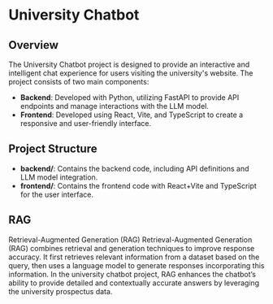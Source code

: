 # University Chatbot

## Overview


The University Chatbot project is designed to provide an interactive and intelligent chat experience for users visiting the university's website. The project consists of two main components:
- **Backend**: Developed with Python, utilizing FastAPI to provide API endpoints and manage interactions with the LLM model.
- **Frontend**: Developed using React, Vite, and TypeScript to create a responsive and user-friendly interface.

## Project Structure

- **backend/**: Contains the backend code, including API definitions and LLM model integration.
- **frontend/**: Contains the frontend code with React+Vite and TypeScript for the user interface.

## RAG
Retrieval-Augmented Generation (RAG)
Retrieval-Augmented Generation (RAG) combines retrieval and generation techniques to improve response accuracy.
It first retrieves relevant information from a dataset based on the query, then uses a language model to generate responses incorporating this information. In the university chatbot project,
RAG enhances the chatbot’s ability to provide detailed and contextually accurate answers by leveraging the university prospectus data.
